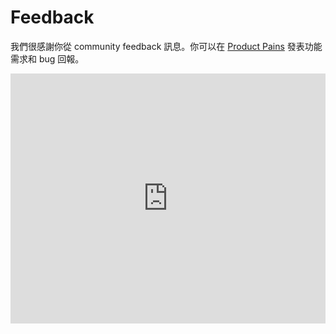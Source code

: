 # Feedback

我們很感謝你從 community feedback 訊息。你可以在 [Product Pains](https://productpains.com/product/redux) 發表功能需求和 bug 回報。

<iframe width="100%" height="400px" scrolling="no" frameBorder="0" src="https://productpains.com/widget.html?token=07268479-03f5-d5b8-2626-0320223ff1ee"></iframe>
<script type="text/javascript" src="https://productpains.com/js/lib/iframeResizer.min.js"></script>
